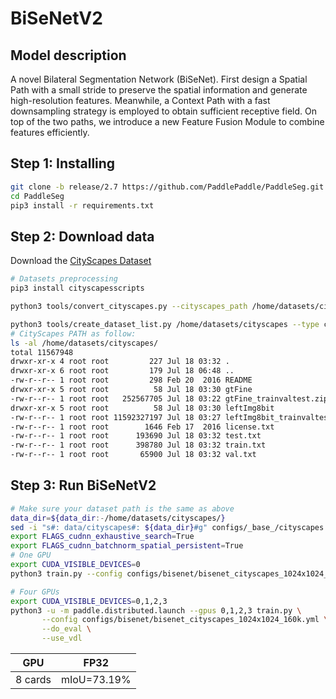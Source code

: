 # BiSeNetV2

## Model description

A novel Bilateral Segmentation Network (BiSeNet).
First design a Spatial Path with a small stride to preserve the spatial information and generate high-resolution features.
Meanwhile, a Context Path with a fast downsampling strategy is employed to obtain sufficient receptive field.
On top of the two paths, we introduce a new Feature Fusion Module to combine features efficiently. 

## Step 1: Installing

```bash
git clone -b release/2.7 https://github.com/PaddlePaddle/PaddleSeg.git
cd PaddleSeg
pip3 install -r requirements.txt
```

## Step 2: Download data

Download the [CityScapes Dataset](https://www.cityscapes-dataset.com/) 

```bash
# Datasets preprocessing
pip3 install cityscapesscripts

python3 tools/convert_cityscapes.py --cityscapes_path /home/datasets/cityscapes/ --num_workers 8

python3 tools/create_dataset_list.py /home/datasets/cityscapes --type cityscapes --separator ","
# CityScapes PATH as follow:
ls -al /home/datasets/cityscapes/
total 11567948
drwxr-xr-x 4 root root         227 Jul 18 03:32 .
drwxr-xr-x 6 root root         179 Jul 18 06:48 ..
-rw-r--r-- 1 root root         298 Feb 20  2016 README
drwxr-xr-x 5 root root          58 Jul 18 03:30 gtFine
-rw-r--r-- 1 root root   252567705 Jul 18 03:22 gtFine_trainvaltest.zip
drwxr-xr-x 5 root root          58 Jul 18 03:30 leftImg8bit
-rw-r--r-- 1 root root 11592327197 Jul 18 03:27 leftImg8bit_trainvaltest.zip
-rw-r--r-- 1 root root        1646 Feb 17  2016 license.txt
-rw-r--r-- 1 root root      193690 Jul 18 03:32 test.txt
-rw-r--r-- 1 root root      398780 Jul 18 03:32 train.txt
-rw-r--r-- 1 root root       65900 Jul 18 03:32 val.txt
```

## Step 3: Run BiSeNetV2

```bash
# Make sure your dataset path is the same as above
data_dir=${data_dir:-/home/datasets/cityscapes/}
sed -i "s#: data/cityscapes#: ${data_dir}#g" configs/_base_/cityscapes.yml
export FLAGS_cudnn_exhaustive_search=True
export FLAGS_cudnn_batchnorm_spatial_persistent=True
# One GPU
export CUDA_VISIBLE_DEVICES=0
python3 train.py --config configs/bisenet/bisenet_cityscapes_1024x1024_160k.yml --do_eval --use_vdl --save_interval 500 --save_dir output

# Four GPUs
export CUDA_VISIBLE_DEVICES=0,1,2,3 
python3 -u -m paddle.distributed.launch --gpus 0,1,2,3 train.py \
       --config configs/bisenet/bisenet_cityscapes_1024x1024_160k.yml \
       --do_eval \
       --use_vdl
```

| GPU         | FP32                                 |
| ----------- | ------------------------------------ |
| 8 cards     | mIoU=73.19%                          |